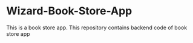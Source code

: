 # Wizard-Book-Store-App
This is a book store app. This repository contains backend code of book store app
